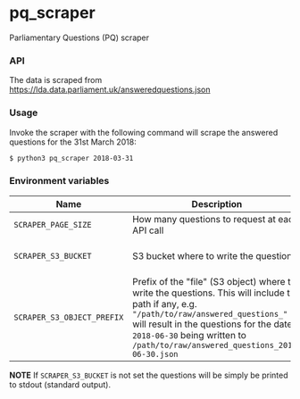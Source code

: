 # pq_scraper
Parliamentary Questions (PQ) scraper

### API
The data is scraped from https://lda.data.parliament.uk/answeredquestions.json

### Usage
Invoke the scraper with the following command will scrape the answered questions
for the 31st March 2018:

```bash
$ python3 pq_scraper 2018-03-31
```

### Environment variables

| **Name** | **Description** | **Default** |
| -------- | --------------- | ----------- |
| `SCRAPER_PAGE_SIZE` | How many questions to request at each API call | `200` |
| `SCRAPER_S3_BUCKET` | S3 bucket where to write the questions. | `""` (questions are not written to S3 unless this is provided) |
| `SCRAPER_S3_OBJECT_PREFIX` | Prefix of the "file" (S3 object) where to write the questions. This will include the path if any, e.g. `"/path/to/raw/answered_questions_"` will result in the questions for the date `2018-06-30` being written to `/path/to/raw/answered_questions_2018-06-30.json` | `"answered_questions_"` |

**NOTE** If `SCRAPER_S3_BUCKET` is not set the questions will be simply
be printed to stdout (standard output).
